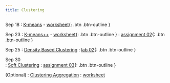 ```yaml
---
title: Clustering
---
```


Sep 18
: [K-means](https://github.com/gallettilance/CS506-Fall2024/raw/main/lecture_03/03_Clustering_Kmeans.pdf) - [worksheet](https://github.com/gallettilance/CS506-Fall2024/blob/main/lecture_03/worksheet_03.ipynb){: .btn .btn-outline }

Sep 23 
: [K-means++](https://github.com/gallettilance/CS506-Fall2024/raw/main/lecture_04/04_Kmeans++.pdf) - [worksheet](https://github.com/gallettilance/CS506-Fall2024/blob/main/lecture_04/worksheet_04.ipynb){: .btn .btn-outline }
  : [assignment 02](#){: .btn .btn-outline } 

Sep 25 
: [Density Based Clustering](https://github.com/gallettilance/CS506-Fall2024/raw/main/lecture_07/07_Density_Based_Clustering.pdf) 
  : [lab 02](https://github.com/wangkaihong/CS506_Lab2){: .btn .btn-outline }

Sep 30  
: [Soft Clustering](https://github.com/gallettilance/CS506-Fall2024/raw/main/lecture_08/08_Soft_Clustering.pdf) 
  : [assignment 03](../assignments/assignment3){: .btn .btn-outline } 

(Optional) 
: [Clustering Aggregation](https://github.com/gallettilance/CS506-Fall2024/raw/main/lecture_09/09_Clustering_Aggregation.pdf) 
  : [worksheet](https://github.com/gallettilance/CS506-Fall2024/blob/main/lecture_09/worksheet_09.ipynb)  
